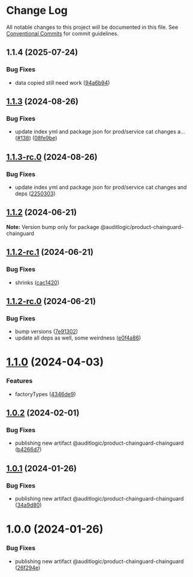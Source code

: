 # Change Log

All notable changes to this project will be documented in this file.
See [Conventional Commits](https://conventionalcommits.org) for commit guidelines.

## 1.1.4 (2025-07-24)


### Bug Fixes

* data copied still need work ([94a6b94](https://github.com/zerobias-org/product/commit/94a6b942fb0516367548599d739529536132755a))





## [1.1.3](https://github.com/auditlogic/product/compare/@auditlogic/product-chainguard-chainguard@1.1.2...@auditlogic/product-chainguard-chainguard@1.1.3) (2024-08-26)


### Bug Fixes

* update index yml and package json for prod/service cat changes a… ([#138](https://github.com/auditlogic/product/issues/138)) ([08fe9be](https://github.com/auditlogic/product/commit/08fe9beb1c8457462a19bc69caa02e6212d97e1a))





## [1.1.3-rc.0](https://github.com/auditlogic/product/compare/@auditlogic/product-chainguard-chainguard@1.1.2...@auditlogic/product-chainguard-chainguard@1.1.3-rc.0) (2024-08-26)


### Bug Fixes

* update index yml and package json for prod/service cat changes and deps ([2250303](https://github.com/auditlogic/product/commit/225030363a363608240135b7ebed386b28f01e4b))





## [1.1.2](https://github.com/auditlogic/product/compare/@auditlogic/product-chainguard-chainguard@1.1.2-rc.1...@auditlogic/product-chainguard-chainguard@1.1.2) (2024-06-21)

**Note:** Version bump only for package @auditlogic/product-chainguard-chainguard





## [1.1.2-rc.1](https://github.com/auditlogic/product/compare/@auditlogic/product-chainguard-chainguard@1.1.2-rc.0...@auditlogic/product-chainguard-chainguard@1.1.2-rc.1) (2024-06-21)


### Bug Fixes

* shrinks ([cac1420](https://github.com/auditlogic/product/commit/cac14200fefcd8183ab69fe89a47bd3f70f563e9))





## [1.1.2-rc.0](https://github.com/auditlogic/product/compare/@auditlogic/product-chainguard-chainguard@1.1.0...@auditlogic/product-chainguard-chainguard@1.1.2-rc.0) (2024-06-21)


### Bug Fixes

* bump versions ([7e91302](https://github.com/auditlogic/product/commit/7e913023b8b312150ed7762c32fbbe616be71de5))
* update all deps as well, some weirdness ([e0f4a86](https://github.com/auditlogic/product/commit/e0f4a864714e2d3de6bbf3da014d5312fe53be2f))





# [1.1.0](https://github.com/auditlogic/product/compare/@auditlogic/product-chainguard-chainguard@1.0.2...@auditlogic/product-chainguard-chainguard@1.1.0) (2024-04-03)


### Features

* factoryTypes ([4346de9](https://github.com/auditlogic/product/commit/4346de92693aee892fccf725338ffc7b80ab182b))





## [1.0.2](https://github.com/auditlogic/product/compare/@auditlogic/product-chainguard-chainguard@1.0.1...@auditlogic/product-chainguard-chainguard@1.0.2) (2024-02-01)


### Bug Fixes

* publishing new artifact @auditlogic/product-chainguard-chainguard ([b4266d7](https://github.com/auditlogic/product/commit/b4266d755ddd47357879de78ceb6a44afcbe5730))





## [1.0.1](https://github.com/auditlogic/product/compare/@auditlogic/product-chainguard-chainguard@1.0.0...@auditlogic/product-chainguard-chainguard@1.0.1) (2024-01-26)


### Bug Fixes

* publishing new artifact @auditlogic/product-chainguard-chainguard ([34a9d80](https://github.com/auditlogic/product/commit/34a9d80609f6665bbe9a49967a523c9c1cc6d042))





# 1.0.0 (2024-01-26)


### Bug Fixes

* publishing new artifact @auditlogic/product-chainguard-chainguard ([26f294e](https://github.com/auditlogic/product/commit/26f294ee7d6cbfdf1ef69628bc5be5dda7c939ca))
